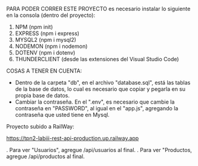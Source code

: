 PARA PODER CORRER ESTE PROYECTO es necesario instalar lo siguiente en la consola (dentro del proyecto):

1. NPM (npm init)
2. EXPRESS (npm i express)
3. MYSQL2 (npm i mysql2)
4. NODEMON (npm i nodemon)
5. DOTENV (npm i dotenv)
6. THUNDERCLIENT (desde las extensiones del Visual Studio Code)

COSAS A TENER EN CUENTA: 
 - Dentro de la carpeta "db", en el archivo "database.sql", está las tablas de la base de datos, lo cual es necesario que copiar y pegarla en su propia base de datos.
 - Cambiar la contraseña. En el ".env", es necesario que cambie la contraseña en "PASSWORD", al igual en el "app.js", agregando la contraseña que usted tiene en Mysql.

Proyecto subido a RailWay:

https://tpn2-labiii-rest-api-production.up.railway.app

. Para ver "Usuarios", agregue /api/usuarios  al final.
. Para ver "Productos, agregue /api/productos al final.
